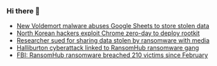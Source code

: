 ### Hi there 👋

<!--START_SECTION:feed-->
* [New Voldemort malware abuses Google Sheets to store stolen data](https://www.bleepingcomputer.com/news/security/new-voldemort-malware-abuses-google-sheets-to-store-stolen-data/)
* [North Korean hackers exploit Chrome zero-day to deploy rootkit](https://www.bleepingcomputer.com/news/security/north-korean-hackers-exploit-chrome-zero-day-to-deploy-rootkit/)
* [Researcher sued for sharing data stolen by ransomware with media](https://www.bleepingcomputer.com/news/security/researcher-sued-for-sharing-data-stolen-by-ransomware-with-media/)
* [Halliburton cyberattack linked to RansomHub ransomware gang](https://www.bleepingcomputer.com/news/security/halliburton-cyberattack-linked-to-ransomhub-ransomware-gang/)
* [FBI: RansomHub ransomware breached 210 victims since February](https://www.bleepingcomputer.com/news/security/fbi-ransomhub-ransomware-breached-210-victims-since-february/)
<!--END_SECTION:feed-->

<!--
**frankenk/frankenk** is a ✨ _special_ ✨ repository because its `README.md` (this file) appears on your GitHub profile.

Here are some ideas to get you started:

- 🔭 I’m currently working on ...
- 🌱 I’m currently learning ...
- 👯 I’m looking to collaborate on ...
- 🤔 I’m looking for help with ...
- 💬 Ask me about ...
- 📫 How to reach me: ...
- 😄 Pronouns: ...
- ⚡ Fun fact: ...
-->



